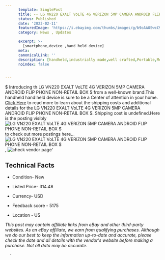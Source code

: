```yaml
---
      template: SinglePost
      title: -- LG VN220 EXALT VoLTE 4G VERIZON 5MP CAMERA ANDROID FLIP PHONE NON-RETAIL BOX $
      status: Published
      date: '2023-02-11'
      featuredImage: 'https://i.ebayimg.com/thumbs/images/g/b9oAAOSwcC9iargq/s-l225.jpg'
      category: News , Updates

      excerpt: >-
        [smartphone,device ,hand held device]
      meta:
      canonicalLink: ''
      description: [handheld,industrially made,well crafted,Portable,Mobile,Compact,Convenient,Lightweight,Maneuverable,Man-portable,Miniature,Carriable,Hand-held,Light,Holdable,Transportable,Mobile device,Pocket-sized,On-the-go,Wireless,Cordless,Compact size,Convenient size, smartphone,device ,hand held device]
      noindex: false
      

---
```

$
      Introducing th LG VN220 EXALT VoLTE 4G VERIZON 5MP CAMERA ANDROID FLIP PHONE NON-RETAIL BOX $ from a well-known brand.This handheld hand held device is sure to be a Center of attention  in your home. [Click Here](https://www.ebay.com/itm/204217880365?hash=item2f8c558f2d%3Ag%3Ab9oAAOSwcC9iargq&mkevt=1&mkcid=1&mkrid=711-53200-19255-0&campid=%253CePNCampaignId%253E&customid=%253CreferenceId%253E&toolid=10049) to read more to learn about the shipping costs and additional details for the LG VN220 EXALT VoLTE 4G VERIZON 5MP CAMERA ANDROID FLIP PHONE NON-RETAIL BOX $. Shipping cost is undefined.Here is the posting visibly ![LG VN220 EXALT VoLTE 4G VERIZON 5MP CAMERA ANDROID FLIP PHONE NON-RETAIL BOX $](https://i.ebayimg.com/thumbs/images/g/b9oAAOSwcC9iargq/s-l225.jpg) to check out more postings here... ![LG VN220 EXALT VoLTE 4G VERIZON 5MP CAMERA ANDROID FLIP PHONE NON-RETAIL BOX $](https://i.ebayimg.com/images/g/b9oAAOSwcC9iargq/s-l500.jpg), ![check vendor page](https://origin-galleryplus.ebayimg.com/ws/web/204217880365_2_0_1/225x225.jpg,https://origin-galleryplus.ebayimg.com/ws/web/204217880365_3_0_1/225x225.jpg,https://origin-galleryplus.ebayimg.com/ws/web/204217880365_4_0_1/225x225.jpg)'

      

 ## Technical Facts 



     
      

 - Condition- New 


      

 - Listed Price- 314.48 


      

 - Currency- USD 


      

 - Feedback score - 5175 


      

 - Location - US 


      
      

 *_This post may contain affiliate links from eBay and other third-party websites. As an eBay affiliate, we earn from qualifying purchases. Although we do our best to keep the information up-to-date and accurate, please check the date and all details with the vendor's website before making a purchase. Not all data may be accurate._*




      -
